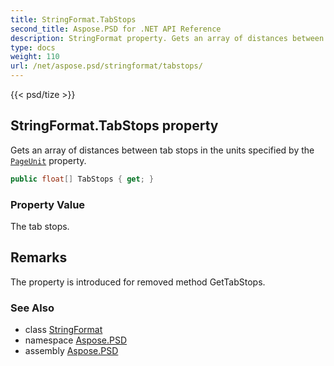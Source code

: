 ```yaml
---
title: StringFormat.TabStops
second_title: Aspose.PSD for .NET API Reference
description: StringFormat property. Gets an array of distances between tab stops in the units specified by the PageUnit property
type: docs
weight: 110
url: /net/aspose.psd/stringformat/tabstops/
---
```

{{< psd/tize >}}
## StringFormat.TabStops property

Gets an array of distances between tab stops in the units specified by the [`PageUnit`](../../graphics/pageunit/) property.

```csharp
public float[] TabStops { get; }
```

### Property Value

The tab stops.

## Remarks

The property is introduced for removed method GetTabStops.

### See Also

* class [StringFormat](../)
* namespace [Aspose.PSD](../../stringformat/)
* assembly [Aspose.PSD](../../../)


